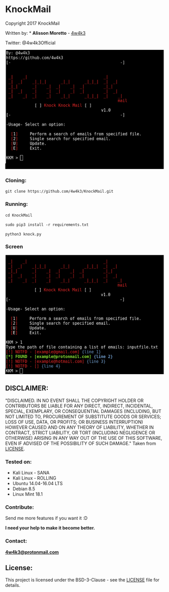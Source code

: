 # KnockMail
Copyright 2017 KnockMail

Written by: * **Alisson Moretto** - [4w4k3](https://github.com/4w4k3)

Twitter: @4w4k3Official

![Main](https://github.com/4w4k3/KnockMail/blob/master/Screens/snap.png)
### Cloning:
```
git clone https://github.com/4w4k3/KnockMail.git
```

### Running:
```
cd KnockMail
```

```
sudo pip3 install -r requirements.txt
```

```
python3 knock.py
```

### Screen
![SearchFile](https://github.com/4w4k3/KnockMail/blob/master/Screens/snap02.png)

## DISCLAIMER: 

"DISCLAIMED. IN NO EVENT SHALL THE COPYRIGHT HOLDER OR CONTRIBUTORS BE LIABLE
FOR ANY DIRECT, INDIRECT, INCIDENTAL, SPECIAL, EXEMPLARY, OR CONSEQUENTIAL
DAMAGES (INCLUDING, BUT NOT LIMITED TO, PROCUREMENT OF SUBSTITUTE GOODS OR
SERVICES; LOSS OF USE, DATA, OR PROFITS; OR BUSINESS INTERRUPTION) HOWEVER
CAUSED AND ON ANY THEORY OF LIABILITY, WHETHER IN CONTRACT, STRICT LIABILITY,
OR TORT (INCLUDING NEGLIGENCE OR OTHERWISE) ARISING IN ANY WAY OUT OF THE USE
OF THIS SOFTWARE, EVEN IF ADVISED OF THE POSSIBILITY OF SUCH DAMAGE."
Taken from [LICENSE](LICENSE).

### Tested on:

+ Kali Linux - SANA
+ Kali Linux - ROLLING
+ Ubuntu 14.04-16.04 LTS
+ Debian 8.5
+ Linux Mint 18.1

### Contribute:
Send me more features if you want it :D

**I need your help to make it become better.**

### Contact:
**4w4k3@protonmail.com**

## License:

This project is licensed under the BSD-3-Clause - see the [LICENSE](LICENSE) file for details.
